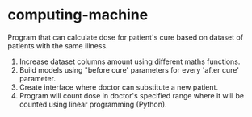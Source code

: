 # computing-machine
Program that can calculate dose for patient's cure based on dataset of patients with the same illness.
1. Increase dataset columns amount using different maths functions.
2. Build models using "before cure' parameters for every 'after cure' parameter.
3. Create interface where doctor can substitute a new patient.
4. Program will count dose in doctor's specified range where it will be counted using linear programming (Python).
